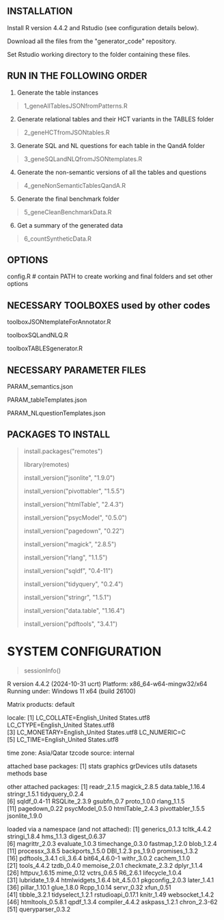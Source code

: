 ## INSTALLATION
Install R version 4.4.2 and Rstudio (see configuration details below).

Download all the files from the "generator_code" repository.

Set Rstudio working directory to the folder containing these files. 

## RUN IN THE FOLLOWING ORDER

1. Generate the table instances
 
> 1_geneAllTablesJSONfromPatterns.R

2. Generate relational tables and their HCT variants in the TABLES folder
  
> 2_geneHCTfromJSONtables.R

3. Generate SQL and NL questions for each table in the QandA folder

> 3_geneSQLandNLQfromJSONtemplates.R

4. Generate the non-semantic versions of all the tables and questions

> 4_geneNonSemanticTablesQandA.R

5. Generate the final benchmark folder

> 5_geneCleanBenchmarkData.R

6. Get a summary of the generated data

> 6_countSyntheticData.R

## OPTIONS

config.R # contain PATH to create working and final folders and set other options

## NECESSARY TOOLBOXES used by other codes
toolboxJSONtemplateForAnnotator.R

toolboxSQLandNLQ.R

toolboxTABLESgenerator.R

## NECESSARY PARAMETER FILES
PARAM_semantics.json

PARAM_tableTemplates.json

PARAM_NLquestionTemplates.json


## PACKAGES TO INSTALL

> install.packages("remotes")
> 
> library(remotes)
> 
> install_version("jsonlite", "1.9.0")
> 
> install_version("pivottabler", "1.5.5")
> 
> install_version("htmlTable", "2.4.3")
> 
> install_version("psycModel", "0.5.0")
> 
> install_version("pagedown", "0.22")
> 
> install_version("magick", "2.8.5")
> 
> install_version("rlang", "1.1.5")
> 
> install_version("sqldf", "0.4-11")
> 
> install_version("tidyquery", "0.2.4")
> 
> install_version("stringr", "1.5.1")
> 
> install_version("data.table", "1.16.4")
> 
> install_version("pdftools", "3.4.1")


# SYSTEM CONFIGURATION

> sessionInfo()

R version 4.4.2 (2024-10-31 ucrt)
Platform: x86_64-w64-mingw32/x64
Running under: Windows 11 x64 (build 26100)

Matrix products: default

locale:
[1] LC_COLLATE=English_United States.utf8  LC_CTYPE=English_United States.utf8   
[3] LC_MONETARY=English_United States.utf8 LC_NUMERIC=C                          
[5] LC_TIME=English_United States.utf8    

time zone: Asia/Qatar
tzcode source: internal

attached base packages:
[1] stats     graphics  grDevices utils     datasets  methods   base     

other attached packages:
 [1] readr_2.1.5       magick_2.8.5      data.table_1.16.4 stringr_1.5.1     tidyquery_0.2.4  
 [6] sqldf_0.4-11      RSQLite_2.3.9     gsubfn_0.7        proto_1.0.0       rlang_1.1.5      
[11] pagedown_0.22     psycModel_0.5.0   htmlTable_2.4.3   pivottabler_1.5.5 jsonlite_1.9.0   

loaded via a namespace (and not attached):
 [1] generics_0.1.3    tcltk_4.4.2       stringi_1.8.4     hms_1.1.3         digest_0.6.37    
 [6] magrittr_2.0.3    evaluate_1.0.3    timechange_0.3.0  fastmap_1.2.0     blob_1.2.4       
[11] processx_3.8.5    backports_1.5.0   DBI_1.2.3         ps_1.9.0          promises_1.3.2   
[16] pdftools_3.4.1    cli_3.6.4         bit64_4.6.0-1     withr_3.0.2       cachem_1.1.0     
[21] tools_4.4.2       tzdb_0.4.0        memoise_2.0.1     checkmate_2.3.2   dplyr_1.1.4      
[26] httpuv_1.6.15     mime_0.12         vctrs_0.6.5       R6_2.6.1          lifecycle_1.0.4  
[31] lubridate_1.9.4   htmlwidgets_1.6.4 bit_4.5.0.1       pkgconfig_2.0.3   later_1.4.1      
[36] pillar_1.10.1     glue_1.8.0        Rcpp_1.0.14       servr_0.32        xfun_0.51        
[41] tibble_3.2.1      tidyselect_1.2.1  rstudioapi_0.17.1 knitr_1.49        websocket_1.4.2  
[46] htmltools_0.5.8.1 qpdf_1.3.4        compiler_4.4.2    askpass_1.2.1     chron_2.3-62     
[51] queryparser_0.3.2
